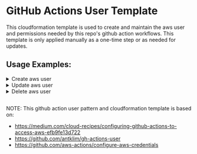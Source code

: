 
# GitHub Actions User Template

This cloudformation template is used to create and maintain the aws user and permissions needed by this repo's github action workflows. This template is only applied manually as a one-time step or as needed for updates.

## Usage Examples:

<details><summary>Create aws user</summary><br/>
 <ul>
  <details><summary>dev</summary><br/>


aws cloudformation create-stack --stack-name agreements-web-actions-user --template-body file://main.yml --parameters ParameterKey=LambdaService,ParameterValue=agreement ParameterKey=ExternalId,ParameterValue=agreement ParameterKey=ProjectName,ParameterValue=agreement --tags Key=project,Value=agreement --region us-east-2 --capabilities CAPABILITY_NAMED_IAM --profile 


  </details>
  <details><summary>stg</summary><br/>


NEED TO UPDATE


  </details>
  <details><summary>prod2</summary><br/>


aws cloudformation create-stack --stack-name agreements-web-actions-user --template-body file://main.yml --parameters ParameterKey=LambdaService,ParameterValue=agreement ParameterKey=ExternalId,ParameterValue=agreement ParameterKey=ProjectName,ParameterValue=agreement --tags Key=project,Value=agreement --region us-east-2 --capabilities CAPABILITY_NAMED_IAM --profile 


  </details>
 </ul>
 </details>

<details><summary>Update aws user</summary><br/>
 <ul>
  <details><summary>dev</summary><br/>

  
aws cloudformation update-stack --stack-name agreements-web-actions-user --template-body file://main.yml --parameters ParameterKey=LambdaService,ParameterValue=agreement ParameterKey=ExternalId,ParameterValue=agreement ParameterKey=ProjectName,ParameterValue=agreement --tags Key=project,Value=agreement --region us-east-2 --capabilities CAPABILITY_NAMED_IAM --profile 


  </details>
  <details><summary>stg</summary><br/>


NEED TO UPDATE

  </details>
  <details><summary>prod2</summary><br/>


aws cloudformation update-stack --stack-name agreements-web-actions-user --template-body file://main.yml --parameters ParameterKey=LambdaService,ParameterValue=agreement ParameterKey=ExternalId,ParameterValue=agreement ParameterKey=ProjectName,ParameterValue=agreement --tags Key=project,Value=agreement --region us-east-2 --capabilities CAPABILITY_NAMED_IAM --profile 


  </details>
 </ul>
 </details>

<details><summary>Delete aws user</summary><br/>
Delete command is same for all environment, as stack-name is same


aws cloudformation delete-stack --stack-name agreement-web-actions-user --region us-east-2


  </details>
 </ul>
 </details>

## </details>

NOTE: This github action user pattern and cloudformation template is based on:

- https://medium.com/cloud-recipes/configuring-github-actions-to-access-aws-efb9fe13d722
- https://github.com/antklim/gh-actions-user
- https://github.com/aws-actions/configure-aws-credentials
